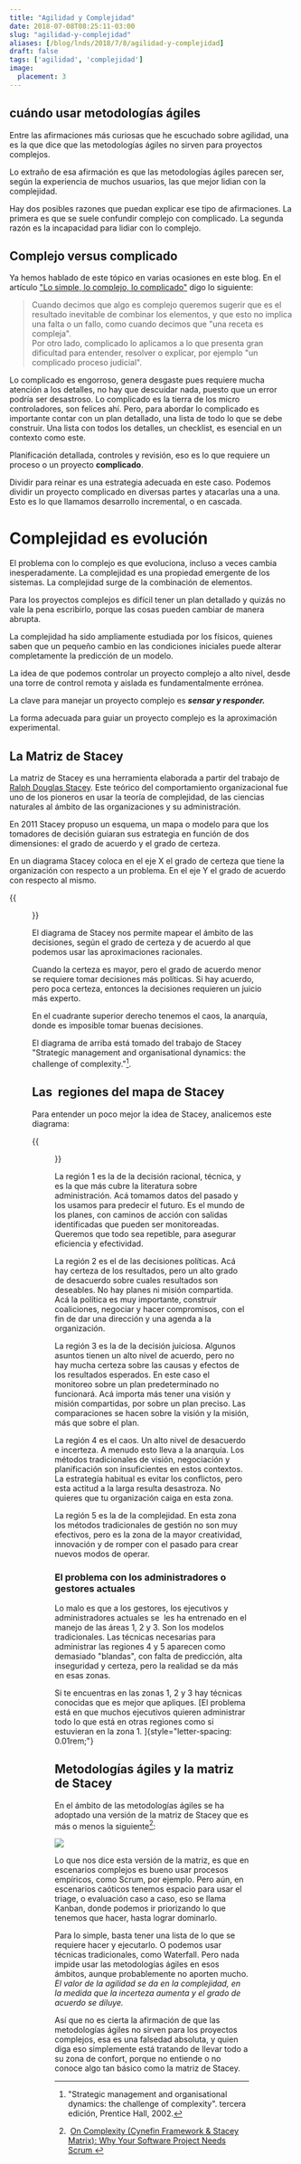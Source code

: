 ```yaml
---
title: "Agilidad y Complejidad"
date: 2018-07-08T08:25:11-03:00
slug: "agilidad-y-complejidad"
aliases: [/blog/lnds/2018/7/8/agilidad-y-complejidad]
draft: false
tags: ['agilidad', 'complejidad']
image:
  placement: 3
---
```



## cuándo usar metodologías ágiles 

Entre las afirmaciones más curiosas que he escuchado sobre agilidad, una
es la que dice que las metodologías ágiles no sirven para proyectos
complejos. 

Lo extraño de esa afirmación es que las metodologías ágiles parecen
ser, según la experiencia de muchos usuarios, las que mejor lidian con
la complejidad.

Hay dos posibles razones que puedan explicar ese tipo de afirmaciones.
La primera es que se suele confundir complejo con complicado. La segunda
razón es la incapacidad para lidiar con lo complejo.

## Complejo versus complicado

Ya hemos hablado de este tópico en varias ocasiones en este blog. En el
artículo [\"Lo simple, lo complejo, lo complicado\"](/blog/lnds/2010/06/02/lo-simple-lo-complejo-y-lo-complicado) digo  lo siguiente:

> Cuando decimos que algo es complejo queremos sugerir que es el
> resultado inevitable de combinar los elementos, y que esto no implica
> una falta o un fallo, como cuando decimos que "una receta es
> compleja".
> \
> Por otro lado, complicado lo aplicamos a lo que presenta gran
> dificultad para entender, resolver o explicar, por ejemplo "un
> complicado proceso judicial".

Lo complicado es engorroso, genera desgaste pues requiere mucha atención
a los detalles, no hay que descuidar nada, puesto que un error podría
ser desastroso. Lo complicado es la tierra de los micro controladores,
son felices ahí. Pero, para abordar lo complicado es importante contar
con un plan detallado, una lista de todo lo que se debe construir. Una
lista con todos los detalles, un checklist, es esencial en un contexto
como este. 

Planificación detallada, controles y revisión, eso es lo que requiere
un proceso o un proyecto **complicado**.

Dividir para reinar es una estrategia adecuada en este caso. Podemos
dividir un proyecto complicado en diversas partes y atacarlas una a una.
Esto es lo que llamamos desarrollo incremental, o en cascada.

# Complejidad es evolución

El problema con lo complejo es que evoluciona, incluso a veces cambia
inesperadamente. La complejidad es una propiedad emergente de los
sistemas. La complejidad surge de la combinación de elementos.

Para los proyectos complejos es difícil tener un plan detallado y
quizás no vale la pena escribirlo, porque las cosas pueden cambiar de
manera abrupta.

La complejidad ha sido ampliamente estudiada por los físicos, quienes
saben que un pequeño cambio en las condiciones iniciales puede alterar
completamente la predicción de un modelo. 

La idea de que podemos controlar un proyecto complejo a alto nivel,
desde una torre de control remota y aislada es fundamentalmente
errónea.

La clave para manejar un proyecto complejo es ***sensar y responder.***

La forma adecuada para guiar un proyecto complejo es la aproximación
experimental.


## La Matriz de Stacey

La matriz de Stacey es una herramienta elaborada a partir del trabajo
de [Ralph Douglas Stacey](https://en.wikipedia.org/wiki/Ralph_D._Stacey). 
Este teórico del
comportamiento organizacional fue uno de los pioneros en usar la teoría
de complejidad, de las ciencias naturales al ámbito de las
organizaciones y su administración.

En 2011 Stacey propuso un esquema, un mapa o modelo para que los
tomadores de decisión guiaran sus estrategia en función de dos
dimensiones: el grado de acuerdo y el grado de
certeza.

En un diagrama Stacey coloca en el eje X el grado de certeza que tiene
la organización con respecto a un problema. En el eje Y el grado de
acuerdo con respecto al mismo.

{{<figure caption="Matriz o Mapa de Stacey" src="https://d2dspjyoh5c79p.cloudfront.net/11de3651-82bf-11e8-a030-2b5831f8ecb5-aa9f18b7">}}

El diagrama de Stacey nos permite mapear el ámbito de las decisiones,
según el grado de certeza y de acuerdo al que podemos usar las
aproximaciones racionales. 

Cuando la certeza es mayor, pero el grado de acuerdo menor se requiere
tomar decisiones más políticas. Si hay acuerdo, pero poca certeza,
entonces la decisiones requieren un juicio más experto.

En el cuadrante superior derecho tenemos el caos, la anarquía, donde es
imposible tomar buenas decisiones.

El diagrama de arriba está tomado del trabajo de Stacey "Strategic
management and organisational dynamics: the challenge of
complexity."[^1].

## Las  regiones del mapa de Stacey

Para entender un poco mejor la idea de Stacey, analicemos este diagrama:

{{<figure caption="Diagrama de Stacey  con las regiones enumeradas." src="https://d2dspjyoh5c79p.cloudfront.net/d941c2c2-82bf-11e8-a030-2b5831f8ecb5-aa9f18b7">}}

La región 1 es la de la decisión racional, técnica, y es la que más
cubre la literatura sobre administración. Acá tomamos datos del pasado y
los usamos para predecir el futuro. Es el mundo de los planes, con
caminos de acción con salidas identificadas que pueden ser monitoreadas.
Queremos que todo sea repetible, para asegurar eficiencia y efectividad.

La región 2 es el de las decisiones políticas. Acá hay certeza de los
resultados, pero un alto grado de desacuerdo sobre cuales resultados son
deseables. No hay planes ni misión compartida. Acá la política es muy
importante, construir coaliciones, negociar y hacer compromisos, con el
fin de dar una dirección y una agenda a la organización.

La región 3 es la de la decisión juiciosa. Algunos asuntos tienen un
alto nivel de acuerdo, pero no hay mucha certeza sobre las causas y
efectos de los resultados esperados. En este caso el monitoreo sobre un
plan predeterminado no funcionará. Acá importa más tener una visión y
misión compartidas, por sobre un plan preciso. Las comparaciones se
hacen sobre la visión y la misión, más que sobre el plan.

La región 4 es el caos. Un alto nivel de desacuerdo e incerteza. A
menudo esto lleva a la anarquía. Los métodos tradicionales de visión,
negociación y planificación son insuficientes en estos contextos. La
estrategía habitual es evitar los conflictos, pero esta actitud a la
larga resulta desastroza. No quieres que tu organización caiga en esta
zona.

La región 5 es la de la complejidad. En esta zona los métodos
tradicionales de gestión no son muy efectivos, pero es la zona de la
mayor creatividad, innovación y de romper con el pasado para crear
nuevos modos de operar. 

### El problema con los administradores o gestores actuales

Lo malo es que a los gestores, los ejecutivos y administradores actuales
se  les ha entrenado en el manejo de las áreas 1, 2 y 3. Son los modelos
tradicionales. Las técnicas necesarias para administrar las regiones 4 y
5 aparecen como demasiado \"blandas\", con falta de predicción, alta
inseguridad y certeza, pero la realidad se da más en esas zonas. 

Si te encuentras en las zonas 1, 2 y 3 hay técnicas conocidas que es
mejor que apliques. [El problema está en que muchos ejecutivos quieren
administrar todo lo que está en otras regiones como si estuvieran en la
zona 1. ]{style="letter-spacing: 0.01rem;"}

## Metodologías ágiles y la matriz de Stacey

En el ámbito de las metodologías ágiles se ha adoptado una versión de la
matriz de Stacey que es más o menos la siguiente[^2]:

![](https://d2dspjyoh5c79p.cloudfront.net/359905f3-82c1-11e8-a030-2b5831f8ecb5-aa9f18b7)

Lo que nos dice esta versión de la matriz, es que en escenarios
complejos es bueno usar procesos empíricos, como Scrum, por ejemplo.
Pero aún, en escenarios caóticos tenemos espacio para usar el triage, o
evaluación caso a caso, eso se llama Kanban, donde podemos ir
priorizando lo que tenemos que hacer, hasta lograr dominarlo.

Para lo simple, basta tener una lista de lo que se requiere hacer y
ejecutarlo. O podemos usar técnicas tradicionales, como Waterfall. Pero
nada impide usar las metodologías ágiles en esos ámbitos, aunque
probablemente no aporten mucho. *El valor de la agilidad se da en la
complejidad, en la medida que la incerteza aumenta y el grado de acuerdo
se diluye.*

Así que no es cierta la afirmación de que las metodologías ágiles no
sirven para los proyectos complejos, esa es una falsedad absoluta, y
quien diga eso simplemente está tratando de llevar todo a su zona de
confort, porque no entiende o no conoce algo tan básico como la matriz
de Stacey.

[^1]: "Strategic management and organisational dynamics: the challenge
of complexity". tercera edición, Prentice Hall, 2002.

[^2]: [On Complexity (Cynefin Framework & Stacey Matrix): Why Your Software Project Needs Scrum ](https://www.linkedin.com/pulse/complexity-why-your-software-project-needs-scrum-christiaan-verwijs/)
